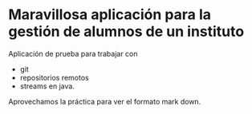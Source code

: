 # Maravillosa aplicación para la gestión de alumnos de un instituto

Aplicación de prueba para trabajar con 
- git
- repositorios remotos
- streams en java.

Aprovechamos la práctica para ver el formato mark down.

